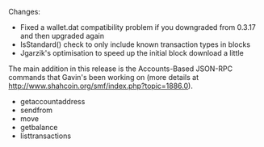Changes:
* Fixed a wallet.dat compatibility problem if you downgraded from 0.3.17 and then upgraded again
* IsStandard() check to only include known transaction types in blocks
* Jgarzik's optimisation to speed up the initial block download a little

The main addition in this release is the Accounts-Based JSON-RPC commands that Gavin's been working on (more details at http://www.shahcoin.org/smf/index.php?topic=1886.0).  
* getaccountaddress
* sendfrom
* move
* getbalance
* listtransactions
